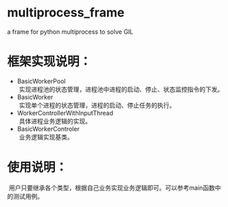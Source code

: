 # multiprocess_frame
a frame for python multiprocess to solve GIL
# 框架实现说明：
* BasicWorkerPool<br>
  实现进程池的状态管理，进程池中进程的启动、停止、状态监控指令的下发。
* BasicWorker<br>
  实现单个进程的状态管理，进程的启动、停止任务的执行。
* WorkerControllerWithInputThread<br>
  具体进程业务逻辑的实现。
* BasicWorkerControler<br>
  业务逻辑实现基类。
# 使用说明：
  用户只要继承各个类型，根据自己业务实现业务逻辑即可。可以参考main函数中的测试用例。

 
